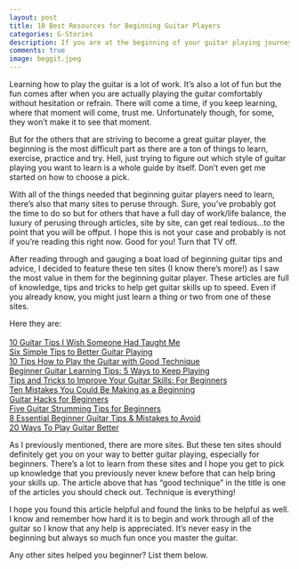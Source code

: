 ```yaml
---
layout: post
title: 10 Best Resources for Beginning Guitar Players
categories: G-Stories
description: If you are at the beginning of your guitar playing journey, these ten sites will help give you a major boost.
comments: true
image: beggit.jpeg
---
```

<p>Learning how to play the guitar is a lot of work. It’s also a lot of fun but the fun comes after when you are actually playing the guitar comfortably without hesitation or refrain. There will come a time, if you keep learning, where that moment will come, trust me. Unfortunately though, for some, they won’t make it to see that moment.</p>

<p>But for the others that are striving to become a great guitar player, the beginning is the most difficult part as there are a ton of things to learn, exercise, practice and try. Hell, just trying to figure out which style of guitar playing you want to learn is a whole guide by itself. Don’t even get me started on how to choose a pick.</p>

<p>With all of the things needed that beginning guitar players need to learn, there’s also that many sites to peruse through. Sure, you’ve probably got the time to do so but for others that have a full day of work/life balance, the luxury of perusing through articles, site by site, can get real tedious…to the point that you will be offput. I hope this is not your case and probably is not if you’re reading this right now. Good for you! Turn that TV off.</p>

<p>After reading through and gauging a boat load of beginning guitar tips and advice, I decided to feature these ten sites (I know there’s more!) as I saw the most value in them for the beginning guitar player. These articles are full of knowledge, tips and tricks to help get guitar skills up to speed. Even if you already know, you might just learn a thing or two from one of these sites.</p>

<p>Here they are:
<br /><br />
<a href="https://nationalguitaracademy.com/guitar-tips/">10 Guitar Tips I Wish Someone Had Taught Me</a>
<br />
<a href="https://www.guitarworld.com/lessons/six-tips-better-guitar-playing">Six Simple Tips to Better Guitar Playing</a>
<br />
<a href="https://www.uberchord.com/blog/10-tips-technique-how-to-play-the-guitar/">10 Tips How to Play the Guitar with Good Technique</a>
<br />
<a href="https://www.fender.com/articles/play/5-beginner-tips-learning-play-guitar">Beginner Guitar Learning Tips: 5 Ways to Keep Playing</a>
<br />
<a href="http://bluesrockreview.com/2018/03/tips-and-tricks-to-improve-your-guitar-skills-for-beginners.html">Tips and Tricks to Improve Your Guitar Skills: For Beginners</a>
<br />
<a href="https://www.guitartricks.com/blog/Ten-Mistakes-You-Could-Be-Making-as-a-Beginning-Guitarist">Ten Mistakes You Could Be Making as a Beginning </a>
<br />
<a href="https://guitarlessons.nyc/p/guitar-hacks-for-beginners">Guitar Hacks for Beginners</a>
<br />
<a href="https://makingmusicmag.com/guitar-strumming-tips/">Five Guitar Strumming Tips for Beginners</a>
<br />
<a href="http://www.fretjam.com/beginner-guitar-tips.html">8 Essential Beginner Guitar Tips &amp; Mistakes to Avoid</a>
<br />
<a href="https://www.gibson.com/News-Lifestyle/Features/en-us/20-Ways-To-Play-Guitar-Better.aspx">20 Ways To Play Guitar Better</a></p>

<p>As I previously mentioned, there are more sites. But these ten sites should definitely get you on your way to better guitar playing, especially for beginners. There’s a lot to learn from these sites and I hope you get to pick up knowledge that you previously never knew before that can help bring your skills up. The article above that has “good technique” in the title is one of the articles you should check out. Technique is everything!</p>

<p>I hope you found this article helpful and found the links to be helpful as well. I know and remember how hard it is to begin and work through all of the guitar so I know that any help is appreciated. It’s never easy in the beginning but always so much fun once you master the guitar.</p>

<p>Any other sites helped you beginner? List them below.</p>
